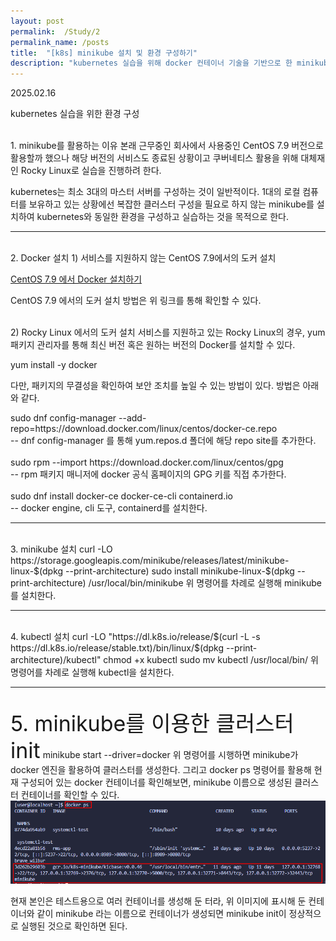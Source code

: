 ```yaml
---
layout: post
permalink:  /Study/2
permalink_name: /posts
title:  "[k8s] minikube 설치 및 환경 구성하기"
description: "kubernetes 실습을 위해 docker 컨테이너 기술을 기반으로 한 minikube 를 설치하고 환경 구성을 한다."
---
```


<p class="date">2025.02.16</p>

<p class="caution">kubernetes 실습을 위한 환경 구성</p>
<br>
<span class="mini-title">1. minikube를 활용하는 이유</span>
본래 근무중인 회사에서 사용중인 CentOS 7.9 버전으로 활용할까 했으나
해당 버전의 서비스도 종료된 상황이고
쿠버네티스 활용을 위해 대체재인 Rocky Linux로 실습을 진행하려 한다.

kubernetes는 최소 3대의 마스터 서버를 구성하는 것이 일반적이다.
1대의 로컬 컴퓨터를 보유하고 있는 상황에선
복잡한 클러스터 구성을 필요로 하지 않는 minikube를 설치하여
kubernetes와 동일한 환경을 구성하고 실습하는 것을 목적으로 한다.
<hr>
<br>
<span class="mini-title">2. Docker 설치</span>
<span class="mini-caution">1) 서비스를 지원하지 않는 CentOS 7.9에서의 도커 설치</span>

<a href="/InBusiness/1.html#docker-install" target="_blank">CentOS 7.9 에서 Docker 설치하기</a>

CentOS 7.9 에서의 도커 설치 방법은 위 링크를 통해 확인할 수 있다.

<br>
<span class="mini-caution">2) Rocky Linux 에서의 도커 설치</span>
서비스를 지원하고 있는 Rocky Linux의 경우,
yum 패키지 관리자를 통해 최신 버전 혹은 원하는 버전의 Docker를 설치할 수 있다.

<span class="codes">yum install -y docker</span>

다만, 패키지의 무결성을 확인하여 보안 조치를 높일 수 있는 방법이 있다.
방법은 아래와 같다.

<div class="amplification">
sudo dnf config-manager --add-repo=https://download.docker.com/linux/centos/docker-ce.repo<br>
-- dnf config-manager 를 통해 yum.repos.d 폴더에 해당 repo site를 추가한다.<br>
<br>
sudo rpm --import https://download.docker.com/linux/centos/gpg<br>
-- rpm 패키지 매니저에 docker 공식 홈페이지의 GPG 키를 직접 추가한다.<br>
<br>
sudo dnf install docker-ce docker-ce-cli containerd.io<br>
-- docker engine, cli 도구, containerd를 설치한다.
</div>
<hr>
<br>
<span class="mini-title">3. minikube 설치</span>
<span class="codes">curl -LO https://storage.googleapis.com/minikube/releases/latest/minikube-linux-$(dpkg --print-architecture)</span>
<span class="codes">sudo install minikube-linux-$(dpkg --print-architecture) /usr/local/bin/minikube</span>
위 명령어를 차례로 실행해 minikube를 설치한다.
<hr>
<br>
<span class="mini-title">4. kubectl 설치</span>
<span class="codes">curl -LO "https://dl.k8s.io/release/$(curl -L -s https://dl.k8s.io/release/stable.txt)/bin/linux/$(dpkg --print-architecture)/kubectl"</span>
<span class="codes">chmod +x kubectl</span>
<span class="codes">sudo mv kubectl /usr/local/bin/</span>
위 명령어를 차례로 실행해 kubectl을 설치한다.
<hr>
<br>
<span class="mini-title" style="font-size:34px;">5. minikube를 이용한 클러스터 init</span>
<span class="codes">minikube start --driver=docker</span>
위 명령어를 시행하면 minikube가 docker 엔진을 활용하여 클러스터를 생성한다.
그리고 docker ps 명령어를 활용해 현재 구성되어 있는 docker 컨테이너를 확인해보면,
minikube 이름으로 생성된 클러스터 컨테이너를 확인할 수 있다.
<img class="image" src="/contents/imgs/study_2/1_.png">

현재 본인은 테스트용으로 여러 컨테이너를 생성해 둔 터라,
위 이미지에 표시해 둔 컨테이너와 같이 minikube 라는 이름으로 컨테이너가 생성되면
minikube init이 정상적으로 실행된 것으로 확인하면 된다.